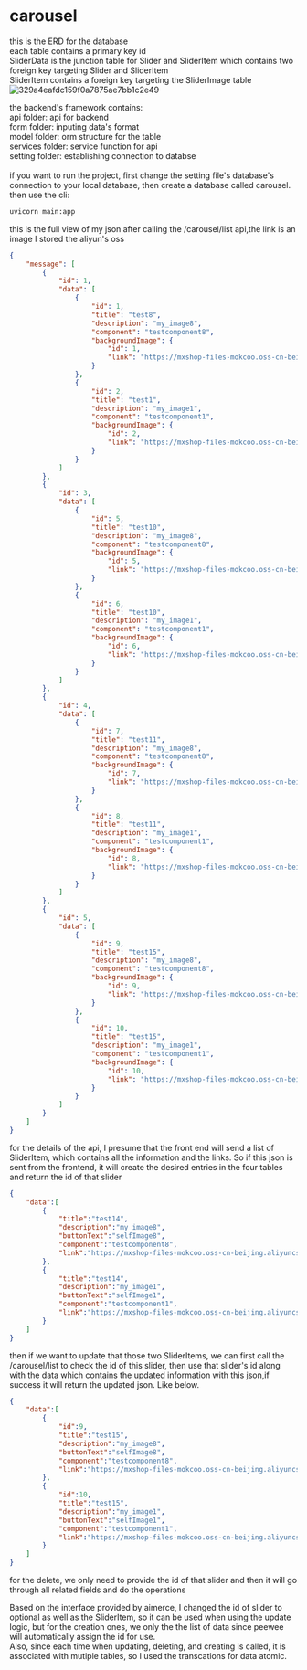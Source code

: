 # carousel
this is the ERD for the database <br/>
each table contains a primary key id<br/>
SliderData is the junction table for Slider and SliderItem which contains two foreign key targeting Slider and SliderItem<br/>
SliderItem contains a foreign key targeting the SliderImage table<br/>
![329a4eafdc159f0a7875ae7bb1c2e49](https://github.com/mokcoo/carousel/assets/69970162/fd7f5f97-80f3-4064-b30c-cc82ca93929d)

the backend's framework contains:<br/>
api folder: api for backend<br/>
form folder: inputing data's format<br/>
model folder: orm structure for the table<br/>
services folder: service function for api<br/>
setting folder: establishing connection to databse<br/><br/>
if you want to run the project, first change the setting file's database's connection to your local database, then create a database called carousel.<br/>
then use the cli:<br/>
```python
uvicorn main:app
```
this is the full view of my json after calling the /carousel/list api,the link is an image I stored the aliyun's oss
```json
{
    "message": [
        {
            "id": 1,
            "data": [
                {
                    "id": 1,
                    "title": "test8",
                    "description": "my_image8",
                    "component": "testcomponent8",
                    "backgroundImage": {
                        "id": 1,
                        "link": "https://mxshop-files-mokcoo.oss-cn-beijing.aliyuncs.com/c35a0ddb3d3b6bb80f2be63ef42a260.jpg"
                    }
                },
                {
                    "id": 2,
                    "title": "test1",
                    "description": "my_image1",
                    "component": "testcomponent1",
                    "backgroundImage": {
                        "id": 2,
                        "link": "https://mxshop-files-mokcoo.oss-cn-beijing.aliyuncs.com/c35a0ddb3d3b6bb80f2be63ef42a260.jpg"
                    }
                }
            ]
        },
        {
            "id": 3,
            "data": [
                {
                    "id": 5,
                    "title": "test10",
                    "description": "my_image8",
                    "component": "testcomponent8",
                    "backgroundImage": {
                        "id": 5,
                        "link": "https://mxshop-files-mokcoo.oss-cn-beijing.aliyuncs.com/c35a0ddb3d3b6bb80f2be63ef42a260.jpg"
                    }
                },
                {
                    "id": 6,
                    "title": "test10",
                    "description": "my_image1",
                    "component": "testcomponent1",
                    "backgroundImage": {
                        "id": 6,
                        "link": "https://mxshop-files-mokcoo.oss-cn-beijing.aliyuncs.com/c35a0ddb3d3b6bb80f2be63ef42a260.jpg"
                    }
                }
            ]
        },
        {
            "id": 4,
            "data": [
                {
                    "id": 7,
                    "title": "test11",
                    "description": "my_image8",
                    "component": "testcomponent8",
                    "backgroundImage": {
                        "id": 7,
                        "link": "https://mxshop-files-mokcoo.oss-cn-beijing.aliyuncs.com/c35a0ddb3d3b6bb80f2be63ef42a260.jpg"
                    }
                },
                {
                    "id": 8,
                    "title": "test11",
                    "description": "my_image1",
                    "component": "testcomponent1",
                    "backgroundImage": {
                        "id": 8,
                        "link": "https://mxshop-files-mokcoo.oss-cn-beijing.aliyuncs.com/c35a0ddb3d3b6bb80f2be63ef42a260.jpg"
                    }
                }
            ]
        },
        {
            "id": 5,
            "data": [
                {
                    "id": 9,
                    "title": "test15",
                    "description": "my_image8",
                    "component": "testcomponent8",
                    "backgroundImage": {
                        "id": 9,
                        "link": "https://mxshop-files-mokcoo.oss-cn-beijing.aliyuncs.com/c35a0ddb3d3b6bb80f2be63ef42a260.jpg"
                    }
                },
                {
                    "id": 10,
                    "title": "test15",
                    "description": "my_image1",
                    "component": "testcomponent1",
                    "backgroundImage": {
                        "id": 10,
                        "link": "https://mxshop-files-mokcoo.oss-cn-beijing.aliyuncs.com/c35a0ddb3d3b6bb80f2be63ef42a260.jpg"
                    }
                }
            ]
        }
    ]
}
```
for the details of the api, I presume that the front end will send a list of SliderItem, which contains all the information and the links. So if this json is sent from the frontend, it will create the desired entries in the four tables and return the id of that slider
```json
{
    "data":[
        {
            "title":"test14",
            "description":"my_image8",
            "buttonText":"selfImage8",
            "component":"testcomponent8",
            "link":"https://mxshop-files-mokcoo.oss-cn-beijing.aliyuncs.com/c35a0ddb3d3b6bb80f2be63ef42a260.jpg"
        },
        {
            "title":"test14",
            "description":"my_image1",
            "buttonText":"selfImage1",
            "component":"testcomponent1",
            "link":"https://mxshop-files-mokcoo.oss-cn-beijing.aliyuncs.com/c35a0ddb3d3b6bb80f2be63ef42a260.jpg"
        }
    ]
}
```
then if we want to update that those two SliderItems, we can first call the /carousel/list to check the id of this slider, then use that slider's id along with the data which contains the updated information with this json,if success it will return the updated json. Like below.
```json
{
    "data":[
        {
            "id":9,
            "title":"test15",
            "description":"my_image8",
            "buttonText":"selfImage8",
            "component":"testcomponent8",
            "link":"https://mxshop-files-mokcoo.oss-cn-beijing.aliyuncs.com/c35a0ddb3d3b6bb80f2be63ef42a260.jpg"
        },
        {
            "id":10,
            "title":"test15",
            "description":"my_image1",
            "buttonText":"selfImage1",
            "component":"testcomponent1",
            "link":"https://mxshop-files-mokcoo.oss-cn-beijing.aliyuncs.com/c35a0ddb3d3b6bb80f2be63ef42a260.jpg"
        }
    ]
}
```
for the delete, we only need to provide the id of that slider and then it will go through all related fields and do the operations<br/>

Based on the interface provided by aimerce, I changed the id of slider to optional as well as the SliderItem, so it can be used when using the update logic, but for the creation ones, we only the the list of data since peewee will automatically assign the id for use. <br/>
Also, since each time when updating, deleting, and creating is called, it is associated with mutiple tables, so I used the transcations for data atomic.
